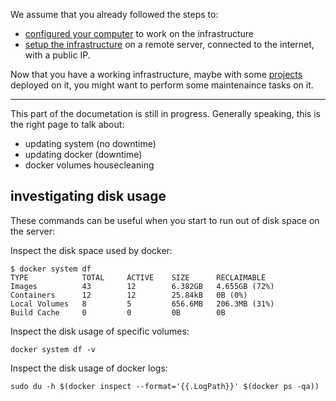 We assume that you already followed the steps to:
- [configured your computer](./devenv-setup.md) to work on the infrastructure
- [setup the infrastructure](./infra-from-scratch.md) on a remote server, connected to the internet, with a public IP.

Now that you have a working infrastructure, maybe with some [projects](./deploy.md) deployed on it, you might want to perform some maintenaince tasks on it.

---

This part of the documetation is still in progress.
Generally speaking, this is the right page to talk about:

- updating system (no downtime)
- updating docker (downtime)
- docker volumes housecleaning

## investigating disk usage

These commands can be useful when you start to run out of disk space 
on the server:

Inspect the disk space used by docker:
```
$ docker system df
TYPE            TOTAL     ACTIVE    SIZE      RECLAIMABLE
Images          43        12        6.382GB   4.655GB (72%)
Containers      12        12        25.84kB   0B (0%)
Local Volumes   8         5         656.6MB   206.3MB (31%)
Build Cache     0         0         0B        0B
```

Inspect the disk usage of specific volumes:
```
docker system df -v
```

Inspect the disk usage of docker logs:
```
sudo du -h $(docker inspect --format='{{.LogPath}}' $(docker ps -qa))
```




